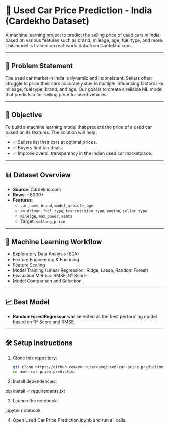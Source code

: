 # 🚗 Used Car Price Prediction - India (Cardekho Dataset)

A machine learning project to predict the selling price of used cars in India based on various features such as brand, mileage, age, fuel type, and more. This model is trained on real-world data from Cardekho.com.

---

## 📌 Problem Statement

The used car market in India is dynamic and inconsistent. Sellers often struggle to price their cars accurately due to multiple influencing factors like mileage, fuel type, brand, and age. Our goal is to create a reliable ML model that predicts a fair selling price for used vehicles.

---

## 🎯 Objective

To build a machine learning model that predicts the price of a used car based on its features. The solution will help:

- ✅ Sellers list their cars at optimal prices.
- ✅ Buyers find fair deals.
- ✅ Improve overall transparency in the Indian used car marketplace.

---

## 📊 Dataset Overview

- **Source**: Cardekho.com
- **Rows**: ~8000+
- **Features**:
  - `car_name`, `brand`, `model`, `vehicle_age`
  - `km_driven`, `fuel_type`, `transmission_type`, `engine`, `seller_type`
  - `mileage`, `max_power`, `seats`
  - Target: `selling_price`

---

## 🧪 Machine Learning Workflow

- Exploratory Data Analysis (EDA)
- Feature Engineering & Encoding
- Feature Scaling
- Model Training (Linear Regression, Ridge, Lasso, Random Forest)
- Evaluation Metrics: RMSE, R² Score
- Model Comparison and Selection

---

## 📈 Best Model

- **RandomForestRegressor** was selected as the best performing model based on R² Score and RMSE.

---

## 🛠️ Setup Instructions

1. Clone this repository:
   ```bash
   git clone https://github.com/yourusername/used-car-price-prediction.git
   cd used-car-price-prediction

2. Install dependencies:

pip install -r requirements.txt

3. Launch the notebook:

jupyter notebook

4. Open Used Car Price Prediction.ipynb and run all cells.
